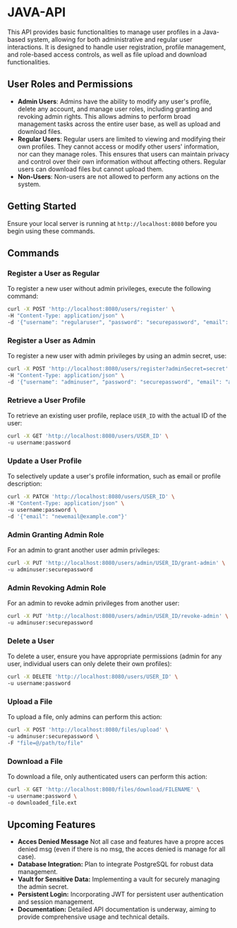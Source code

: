 # JAVA-API

This API provides basic functionalities to manage user profiles in a Java-based system, allowing for both administrative and regular user interactions. It is designed to handle user registration, profile management, and role-based access controls, as well as file upload and download functionalities.

## User Roles and Permissions

- **Admin Users**: Admins have the ability to modify any user's profile, delete any account, and manage user roles, including granting and revoking admin rights. This allows admins to perform broad management tasks across the entire user base, as well as upload and download files.
- **Regular Users**: Regular users are limited to viewing and modifying their own profiles. They cannot access or modify other users' information, nor can they manage roles. This ensures that users can maintain privacy and control over their own information without affecting others. Regular users can download files but cannot upload them.
- **Non-Users**: Non-users are not allowed to perform any actions on the system.

## Getting Started

Ensure your local server is running at `http://localhost:8080` before you begin using these commands.

## Commands

### Register a User as Regular

To register a new user without admin privileges, execute the following command:

```bash
curl -X POST 'http://localhost:8080/users/register' \
-H "Content-Type: application/json" \
-d '{"username": "regularuser", "password": "securepassword", "email": "user@example.com", "profileDescription": "Just a regular user"}'
```
### Register a User as Admin

To register a new user with admin privileges by using an admin secret, use:

```bash
curl -X POST 'http://localhost:8080/users/register?adminSecret=secret' \
-H "Content-Type: application/json" \
-d '{"username": "adminuser", "password": "securepassword", "email": "admin@example.com", "profileDescription": "Administrator account"}'
```
### Retrieve a User Profile

To retrieve an existing user profile, replace `USER_ID` with the actual ID of the user:

```bash
curl -X GET 'http://localhost:8080/users/USER_ID' \
-u username:password
```
### Update a User Profile

To selectively update a user's profile information, such as email or profile description:

```bash
curl -X PATCH 'http://localhost:8080/users/USER_ID' \
-H "Content-Type: application/json" \
-u username:password \
-d '{"email": "newemail@example.com"}'
```
### Admin Granting Admin Role

For an admin to grant another user admin privileges:

```bash
curl -X PUT 'http://localhost:8080/users/admin/USER_ID/grant-admin' \
-u adminuser:securepassword
```
### Admin Revoking Admin Role

For an admin to revoke admin privileges from another user:

```bash
curl -X PUT 'http://localhost:8080/users/admin/USER_ID/revoke-admin' \
-u adminuser:securepassword
```
### Delete a User

To delete a user, ensure you have appropriate permissions (admin for any user, individual users can only delete their own profiles):

```bash
curl -X DELETE 'http://localhost:8080/users/USER_ID' \
-u username:password
```
### Upload a File

To upload a file, only admins can perform this action:

```bash
curl -X POST 'http://localhost:8080/files/upload' \
-u adminuser:securepassword \
-F "file=@/path/to/file"
```
### Download a File

To download a file, only authenticated users can perform this action:

```bash
curl -X GET 'http://localhost:8080/files/download/FILENAME' \
-u username:password \
-o downloaded_file.ext
```
## Upcoming Features

- **Acces Denied Message** Not all case and features have a propre acces denied msg (even if there is no msg, the acces denied is manage for all case).
- **Database Integration:** Plan to integrate PostgreSQL for robust data management.
- **Vault for Sensitive Data:** Implementing a vault for securely managing the admin secret.
- **Persistent Login:** Incorporating JWT for persistent user authentication and session management.
- **Documentation:** Detailed API documentation is underway, aiming to provide comprehensive usage and technical details.
